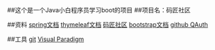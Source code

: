 ##这个是一个Java小白程序员学习boot的项目
##项目名：码匠社区


##资料
[spring文档](https://spring.io/guides)
[thymeleaf文档](https://spring.io/guides/gs/serving-web-content/)
[码匠社区](https://elasticsearch.cn/explore)
[bootstrap文档](https://v3.bootcss.com/components/#navbar)
[github QAuth](https://developer.github.com/apps/building-oauth-apps/creating-an-oauth-app/)

##工具
[git](https://git-scm.com/)
[Visual Paradigm](https://www.visual-paradigm.com/cn/)